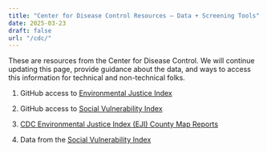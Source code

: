 ```yaml
---
title: "Center for Disease Control Resources — Data + Screening Tools"
date: 2025-03-23
draft: false
url: "/cdc/"
---
```


<main class="container" id="page" role="main">
<article class="sections" data-page-sections="679d1a3133c75c4d4a22bc64" id="sections">
<section class="page-section full-bleed-section layout-engine-section background-width--full-bleed section-height--medium content-width--wide horizontal-alignment--center vertical-alignment--middle" data-animation="none" data-controller="SectionWrapperController" data-current-context='{
"video": {
"playbackSpeed": 0.5,
"filter": 1,
"filterStrength": 0,
"zoom": 0,
"videoSourceProvider": "none"
},
"backgroundImageId": null,
"backgroundMediaEffect": null,
"divider": null,
"typeName": "page"
}' data-current-styles='{
"imageOverlayOpacity": 0.15,
"backgroundWidth": "background-width--full-bleed",
"sectionHeight": "section-height--medium",
"horizontalAlignment": "horizontal-alignment--center",
"verticalAlignment": "vertical-alignment--middle",
"contentWidth": "content-width--wide",
"customContentWidth": 50,
"sectionAnimation": "none",
"backgroundMode": "image"
}' data-fluid-engine-section="" data-section-id="679d1a3133c75c4d4a22bc68" data-section-theme="" data-test="page-section">
<div class="section-border">
<div class="section-background">
</div>
</div>
<div class="content-wrapper" style="
      
        
      
    ">
<div class="content">
<div data-fluid-engine="true"><div class="fluid-engine fe-679d1a3133c75c4d4a22bc67"><div class="fe-block fe-block-d269cf2679755d3b3693"><div class="sqs-block html-block sqs-block-html" data-blend-mode="NORMAL" data-block-type="2" data-border-radii='{"topLeft":{"unit":"px","value":0.0},"topRight":{"unit":"px","value":0.0},"bottomLeft":{"unit":"px","value":0.0},"bottomRight":{"unit":"px","value":0.0}}' id="block-d269cf2679755d3b3693"><div class="sqs-block-content">
<div class="sqs-html-content">
<p class="sqsrte-large" style="white-space:pre-wrap;">These are resources from the Center for Disease Control. We will continue updating this page, provide guidance about the data, and ways to access this information for technical and non-technical folks. </p>
</div>
</div></div></div><div class="fe-block fe-block-0e5a819bd1931254a8fd"><div class="sqs-block html-block sqs-block-html" data-blend-mode="NORMAL" data-block-type="2" data-border-radii='{"topLeft":{"unit":"px","value":0.0},"topRight":{"unit":"px","value":0.0},"bottomLeft":{"unit":"px","value":0.0},"bottomRight":{"unit":"px","value":0.0}}' id="block-0e5a819bd1931254a8fd"><div class="sqs-block-content">
<div class="sqs-html-content">
<ol data-rte-list="default"><li><p class="sqsrte-large" style="white-space:pre-wrap;">GitHub access to <a href="https://github.com/oedp/cdc-ej-index" target="_blank">Environmental Justice Index</a></p></li><li><p class="sqsrte-large" style="white-space:pre-wrap;">GitHub access to <a href="https://github.com/oedp/cdc-svi" target="_blank">Social Vulnerability Index</a></p></li><li><p class="sqsrte-large" style="white-space:pre-wrap;"><a href="https://edgi-govdata-archiving.github.io/cdc_eji_county_level_reports/" target="_blank">CDC Environmental Justice Index (EJI) County Map Reports</a></p></li><li><p class="sqsrte-large" style="white-space:pre-wrap;">Data from the <a href="https://dataverse.harvard.edu/dataset.xhtml?persistentId=doi:10.7910/DVN/MZF7XQ" target="_blank">Social Vulnerability Index</a></p></li></ol>
</div>
</div></div></div></div></div>
</div>
</div>
</section>
</article>
</main>